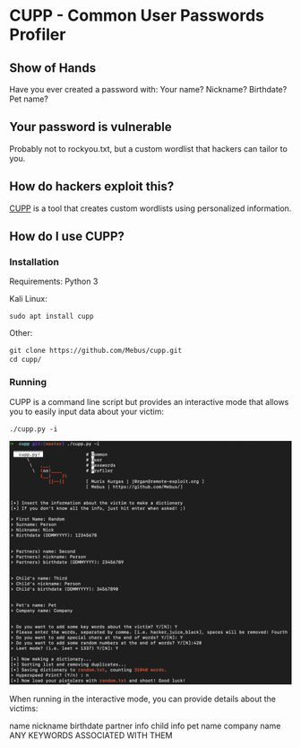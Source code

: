 # CUPP - Common User Passwords Profiler

## Show of Hands
Have you ever created a password with:
Your name?
Nickname?
Birthdate?
Pet name?

## Your password is vulnerable
Probably not to rockyou.txt, but a custom wordlist that hackers can tailor to you.

## How do hackers exploit this?
[CUPP](https://github.com/Mebus/cupp) is a tool that creates custom wordlists using personalized information.

## How do I use CUPP?

### Installation
Requirements: Python 3

Kali Linux:
```
sudo apt install cupp
```

Other:

```
git clone https://github.com/Mebus/cupp.git
cd cupp/
```

### Running
CUPP is a command line script but provides an interactive mode that allows you to easily input data about your victim:

```
./cupp.py -i
```
![cupp interactive mode](cupp.png "interactive")


When running in the interactive mode, you can provide details about the victims:

name
nickname
birthdate
partner info
child info
pet name
company name
ANY KEYWORDS ASSOCIATED WITH THEM



